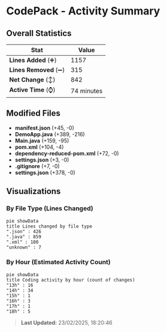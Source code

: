 # CodePack - Activity Summary 

## Overall Statistics

| Stat                   | Value                                                             |
| ---------------------- | ----------------------------------------------------------------- |
| **Lines Added** (➕)   | 1157                                          |
| **Lines Removed** (➖) | 315                                        |
| **Net Change** (↕)    | 842                |
| **Active Time** (⌚)   | 74 minutes |


## Modified Files
- **manifest.json** (+45, -0)
- **DemoApp.java** (+389, -216)
- **Main.java** (+159, -95)
- **pom.xml** (+104, -4)
- **dependency-reduced-pom.xml** (+72, -0)
- **settings.json** (+3, -0)
- **.gitignore** (+7, -0)
- **settings.json** (+378, -0)

## Visualizations

### By File Type (Lines Changed)

```mermaid
pie showData
title Lines changed by file type
".json" : 426
".java" : 859
".xml" : 180
"unknown" : 7
```

### By Hour (Estimated Activity Count)

```mermaid
pie showData
title Coding activity by hour (count of changes)
"13h" : 16
"14h" : 34
"15h" : 1
"16h" : 3
"17h" : 1
"18h" : 5
```


> **Last Updated:** 23/02/2025, 18:20:46